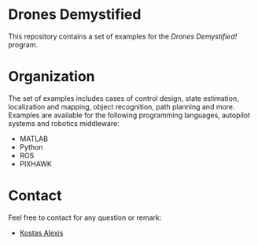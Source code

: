 # Drones Demystified

This repository contains a set of examples for the *Drones Demystified!* program.

# Organization

The set of examples includes cases of control design, state estimation, localization and mapping, object recognition, path planning and more. Examples are available for the following programming languages, autopilot systems and robotics middleware:

* MATLAB
* Python
* ROS
* PIXHAWK

# Contact
Feel free to contact for any question or remark:

* [Kostas Alexis](mailto:kalexis@unr.edu)

